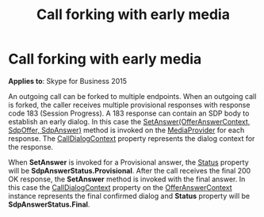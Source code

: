 ﻿---
title: Call forking with early media
TOCTitle: Call forking with early media
ms:assetid: 1a0386ac-1bd1-4003-9222-d9e14251957b
ms:mtpsurl: https://msdn.microsoft.com/library/Dn466104(v=office.16)
ms:contentKeyID: 65240023
ms.date: 07/27/2015
mtps_version: v=office.16
---

# Call forking with early media


**Applies to**: Skype for Business 2015

An outgoing call can be forked to multiple endpoints. When an outgoing call is forked, the caller receives multiple provisional responses with response code 183 (Session Progress). A 183 response can contain an SDP body to establish an early dialog. In this case the [SetAnswer(OfferAnswerContext, SdpOffer, SdpAnswer)](https://msdn.microsoft.com/library/hh382509\(v=office.16\)) method is invoked on the [MediaProvider](https://docs.microsoft.com/dotnet/api/microsoft.rtc.collaboration.componentmodel.mediaprovider?view=ucma-api) for each response. The [CallDialogContext](https://msdn.microsoft.com/library/hh383382\(v=office.16\)) property represents the dialog context for the response.

When **SetAnswer** is invoked for a Provisional answer, the [Status](https://msdn.microsoft.com/library/hh382499\(v=office.16\)) property will be **SdpAnswerStatus.Provisional**. After the call receives the final 200 OK response, the **SetAnswer** method is invoked with the final answer. In this case the [CallDialogContext](https://msdn.microsoft.com/library/hh383382\(v=office.16\)) property on the [OfferAnswerContext](https://msdn.microsoft.com/library/hh382841\(v=office.16\)) instance represents the final confirmed dialog and **Status** property will be **SdpAnswerStatus.Final**.

